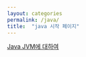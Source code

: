 ```yaml
---
layout: categories
permalink: /java/
title:  "java 시작 페이지"
---
```


[Java JVM에 대하여](https://jaynote2021.github.io/java/jvm)
